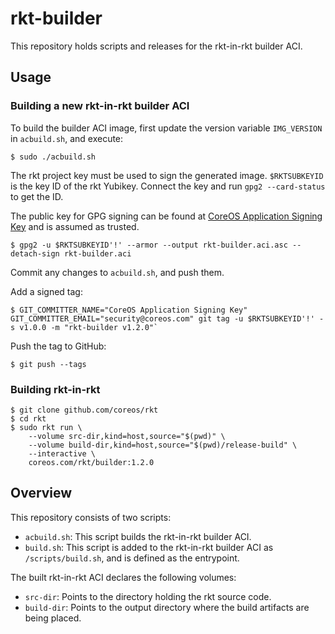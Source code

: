 # rkt-builder

This repository holds scripts and releases for the rkt-in-rkt builder ACI.

## Usage

### Building a new rkt-in-rkt builder ACI

To build the builder ACI image, first update the version variable `IMG_VERSION` in `acbuild.sh`, and execute:

    $ sudo ./acbuild.sh

The rkt project key must be used to sign the generated image. `$RKTSUBKEYID` is the key ID of the rkt Yubikey. Connect the key and run `gpg2 --card-status` to get the ID.

The public key for GPG signing can be found at [CoreOS Application Signing Key](https://coreos.com/security/app-signing-key) and is assumed as trusted.

    $ gpg2 -u $RKTSUBKEYID'!' --armor --output rkt-builder.aci.asc --detach-sign rkt-builder.aci

Commit any changes to `acbuild.sh`, and push them.

Add a signed tag:

    $ GIT_COMMITTER_NAME="CoreOS Application Signing Key" GIT_COMMITTER_EMAIL="security@coreos.com" git tag -u $RKTSUBKEYID'!' -s v1.0.0 -m "rkt-builder v1.2.0"`

Push the tag to GitHub:

    $ git push --tags

### Building rkt-in-rkt

    $ git clone github.com/coreos/rkt
    $ cd rkt
    $ sudo rkt run \
        --volume src-dir,kind=host,source="$(pwd)" \
        --volume build-dir,kind=host,source="$(pwd)/release-build" \
        --interactive \
        coreos.com/rkt/builder:1.2.0

## Overview

This repository consists of two scripts:

- `acbuild.sh`: This script builds the rkt-in-rkt builder ACI.
- `build.sh`: This script is added to the rkt-in-rkt builder ACI as `/scripts/build.sh`, and is defined as the entrypoint.

The built rkt-in-rkt ACI declares the following volumes:

- `src-dir`: Points to the directory holding the rkt source code.
- `build-dir`: Points to the output directory where the build artifacts are being placed.
